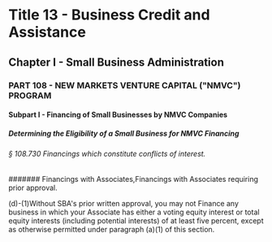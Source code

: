 
# Title 13 - Business Credit and Assistance
## Chapter I - Small Business Administration
### PART 108 - NEW MARKETS VENTURE CAPITAL ("NMVC") PROGRAM
#### Subpart I - Financing of Small Businesses by NMVC Companies
##### Determining the Eligibility of a Small Business for NMVC Financing
###### § 108.730 Financings which constitute conflicts of interest.
####### Financings with Associates,Financings with Associates requiring prior approval.

(d)-(1)Without SBA's prior written approval, you may not Finance any business in which your Associate has either a voting equity interest or total equity interests (including potential interests) of at least five percent, except as otherwise permitted under paragraph (a)(1) of this section.
